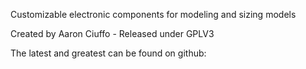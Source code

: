 Customizable electronic components for modeling and sizing models

Created by Aaron Ciuffo - Released under GPLV3 

The latest and greatest can be found on github:

